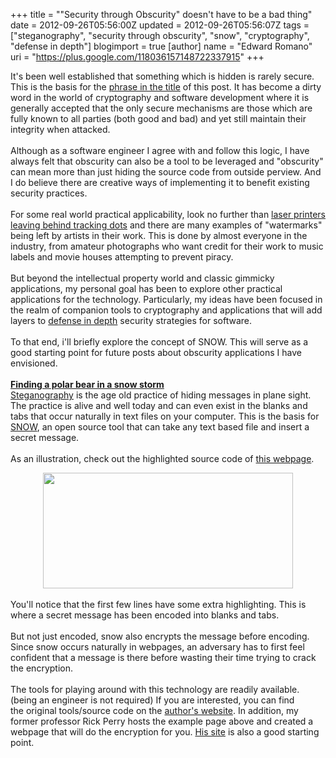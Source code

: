 +++
title = "\"Security through Obscurity\" doesn't have to be a bad thing"
date = 2012-09-26T05:56:00Z
updated = 2012-09-26T05:56:07Z
tags = ["steganography", "security through obscurity", "snow", "cryptography", "defense in depth"]
blogimport = true 
[author]
	name = "Edward Romano"
	uri = "https://plus.google.com/118036157148722337915"
+++

It's been well established that something which is hidden is rarely secure. This is the basis for the <a href="http://en.wikipedia.org/wiki/Security_through_obscurity">phrase in the title</a> of this post. It has become a dirty word in the world of cryptography and software development where it is generally accepted that the only secure mechanisms are those which are fully known to all parties (both good and bad) and yet still maintain their integrity when attacked.<br /><br />Although as a software engineer I agree with and follow this logic, I have always felt that obscurity can also be a tool to be leveraged and "obscurity" can mean more than just hiding the source code from outside perview. And I do believe there are creative ways of implementing it to benefit existing security practices.<br /><br />For some real world practical applicability, look no further than <a href="http://www.nytimes.com/2008/07/24/technology/personaltech/24askk-001.html">laser printers leaving behind tracking dots</a> and there are many examples of "watermarks" being left by artists in their work. This is done by almost everyone in the industry, from amateur photographs who want credit for their work to music labels and movie houses attempting to prevent piracy.<br /><br />But beyond the&nbsp;intellectual&nbsp;property world and classic&nbsp;gimmicky applications,&nbsp;my personal goal has been to explore other practical applications for the technology. Particularly, my ideas have been focused in the realm of companion tools to cryptography and applications that will add layers to <a href="http://en.wikipedia.org/wiki/Defense_in_depth">defense in depth</a> security strategies for software.<br /><br />To that end, i'll briefly explore the concept of SNOW. This will serve as a good starting point for future posts about obscurity applications I have envisioned.<br /><br /><b><u>Finding a polar bear in a snow storm</u></b><br /><a href="http://en.wikipedia.org/wiki/Steganography">Steganography</a> is the age old practice of hiding messages in plane sight. The practice is alive and well today and can even exist in the blanks and tabs that occur naturally in text files on your computer. This is the basis for <a href="http://www.darkside.com.au/snow/">SNOW</a>, an open source tool that can take any text based file and insert a secret message.<br /><br />As an illustration, check out the highlighted source code of <a href="http://fog.misty.com/perry/ccs/snow/snow.html">this webpage</a>.<br /><div class="separator" style="clear: both; text-align: center;"><a href="http://3.bp.blogspot.com/-Qxc0p9fUcIc/UGGN8zkZB3I/AAAAAAAAAOc/ma7dqSw0Rlw/s1600/snow_example.png" imageanchor="1" style="margin-left: 1em; margin-right: 1em;"><img border="0" height="185" src="http://3.bp.blogspot.com/-Qxc0p9fUcIc/UGGN8zkZB3I/AAAAAAAAAOc/ma7dqSw0Rlw/s400/snow_example.png" width="400" /></a></div><br />You'll notice that the first few lines have some extra highlighting. This is where a secret message has been encoded into blanks and tabs.<br /><br />But not just encoded, snow also encrypts the message before encoding. Since snow occurs naturally in webpages, an adversary has to first feel confident that a message is there before wasting their time trying to crack the encryption.<br /><br />The tools for playing around with this technology are readily available. (being an engineer is not required) If you are interested, you can find the&nbsp;original&nbsp;tools/source code on the <a href="http://www.darkside.com.au/snow/">author's website</a>. In addition, my former professor Rick Perry hosts the example page above and created a webpage that will do the encryption for you. <a href="http://fog.misty.com/perry/ccs/snow/snow.html">His site</a> is also a good starting point.
